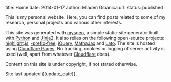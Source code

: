 title: Home
date: 2014-01-17
author: Mladen Gibanica
url:
status: published

This is my personal website. Here, you can find posts related to some of my research, personal projects and various other interests.

This site was generated with <a href="https://github.com/mgcth/mysgen" target="_blank">mysgen</a>, a simple static-site generator built with <a href="https://www.python.org/" target="_blank">Python</a> and <a href="https://jinja.palletsprojects.com/" target="_blank">Jinja2</a>. It also relies on the following open-source projects: <a href="https://highlightjs.org/" target="_blank">highlight.js</a>, <a href="https://leaverou.github.io/prefixfree/" target="_blank">-prefix-free</a>, <a href="https://jquery.com/" target="_blank">jQuery</a>, <a href="https://www.mathjax.org/" target="_blank">MathaJax</a> and <a href="https://www.latofonts.com/" target="_blank">Lato</a>. The site is hosted using <a href="https://pages.cloudflare.com/" target="_blank">Cloudflare Pages</a>. No tracking, cookies or logging of server activity is used (well, apart from whatever <a href="https://www.cloudflare.com" target="_blank">Cloudflare</a> does).

Content on this site is under copyright, if not stated otherwise.

Site last updated {{update_date}}.